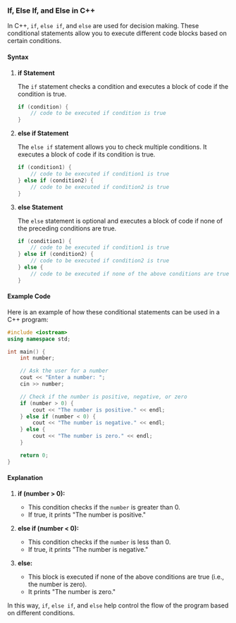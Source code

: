 ### If, Else If, and Else in C++

In C++, `if`, `else if`, and `else` are used for decision making. These conditional statements allow you to execute different code blocks based on certain conditions.

#### Syntax

1. **if Statement**

   The `if` statement checks a condition and executes a block of code if the condition is true.

   ```cpp
   if (condition) {
       // code to be executed if condition is true
   }
   ```

2. **else if Statement**

   The `else if` statement allows you to check multiple conditions. It executes a block of code if its condition is true.

   ```cpp
   if (condition1) {
       // code to be executed if condition1 is true
   } else if (condition2) {
       // code to be executed if condition2 is true
   }
   ```

3. **else Statement**

   The `else` statement is optional and executes a block of code if none of the preceding conditions are true.

   ```cpp
   if (condition1) {
       // code to be executed if condition1 is true
   } else if (condition2) {
       // code to be executed if condition2 is true
   } else {
       // code to be executed if none of the above conditions are true
   }
   ```

#### Example Code

Here is an example of how these conditional statements can be used in a C++ program:

```cpp
#include <iostream>
using namespace std;

int main() {
    int number;

    // Ask the user for a number
    cout << "Enter a number: ";
    cin >> number;

    // Check if the number is positive, negative, or zero
    if (number > 0) {
        cout << "The number is positive." << endl;
    } else if (number < 0) {
        cout << "The number is negative." << endl;
    } else {
        cout << "The number is zero." << endl;
    }

    return 0;
}
```

#### Explanation

1. **if (number > 0):**
   - This condition checks if the `number` is greater than 0.
   - If true, it prints "The number is positive."

2. **else if (number < 0):**
   - This condition checks if the `number` is less than 0.
   - If true, it prints "The number is negative."

3. **else:**
   - This block is executed if none of the above conditions are true (i.e., the number is zero).
   - It prints "The number is zero."

In this way, `if`, `else if`, and `else` help control the flow of the program based on different conditions.